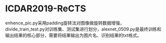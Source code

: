# ICDAR2019-ReCTS
enhence_pic.py采用padding旋转法对图像做旋转数据增强，divide_train_test.py对训练集、测试集进行划分，alexnet_0509.py是最终训练和输出结果的核心部分，需要将结果输出为图片名、识别结果的txt格式。
